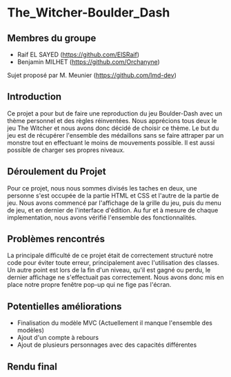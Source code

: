 # The_Witcher-Boulder_Dash

## Membres du groupe

  - Raif EL SAYED (https://github.com/ElSRaif)
  - Benjamin MILHET (https://github.com/Orchanyne)


Sujet proposé par M. Meunier (https://github.com/lmd-dev)

## Introduction
Ce projet a pour but de faire une reproduction du jeu Boulder-Dash avec un thème personnel et des règles réinventées. Nous apprécions tous deux le jeu The Witcher et nous avons donc décidé de choisir ce thème. Le but du jeu est de récupérer l'ensemble des médaillons sans se faire attraper par un monstre tout en effectuant le moins de mouvements possible. Il est aussi possible de charger ses propres niveaux.

## Déroulement du Projet
Pour ce projet, nous nous sommes divisés les taches en deux, une personne s'est occupée de la partie HTML et CSS et l'autre de la partie de jeu.
Nous avons commencé par l'affichage de la grille du jeu, puis du menu de jeu, et en dernier de l'interface d'édition. Au fur et à mesure de chaque implementation, nous avons vérifié l'ensemble des fonctionnalités.

## Problèmes rencontrés
La principale difficulté de ce projet était de correctement structuré notre code pour éviter toute erreur, principalement avec l'utilisation des classes. Un autre point est lors de la fin d'un niveau, qu'il est gagné ou perdu, le dernier affichage ne s'effectuait pas correctement. Nous avons donc mis en place notre propre fenêtre pop-up qui ne fige pas l'écran.

## Potentielles améliorations

  - Finalisation du modèle MVC (Actuellement il manque l'ensemble des modèles)
  - Ajout d'un compte à rebours
  - Ajout de plusieurs personnages avec des capacités différentes

## Rendu final
